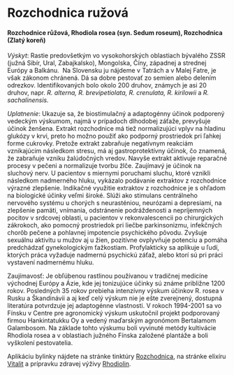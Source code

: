 Rozchodnica ružová
==================

#### Rozchodnice růžová, Rhodiola rosea (syn. Sedum roseum), Rozchodnica (Zlatý koreň)

*Výskyt*: Rastie predovšetkým vo vysokohorských oblastiach bývalého ZSSR (južná
Sibír, Ural, Zabajkalsko), Mongolska, Číny, západnej a strednej Európy a
Balkánu.  Na Slovensku ju nájdeme v Tatrách a v Malej Fatre, je však zákonom
chránená. Dá sa dobre pestovať zo semien alebo delením odrezkov.
Identifikovaných bolo okolo 200 druhov, známych je asi 20 druhov, napr. *R.
alterna, R. brevipetiolata, R. crenulata, R. kirilowii* a *R. sachalinensis.*

*Uplatnenie*: Ukazuje sa, že biostimulačný a adaptogénny účinok podporený
vedeckým výskumom, najmä v prípadoch dlhodobej záťaže, prevyšuje účinok ženšena.
Extrakt rozchodnice má tiež normalizujúci vplyv na hladinu glukózy v krvi, preto
ho možno použiť ako podporný prostriedok pri ľahkej forme cukrovky. Pretože
extrakt zabraňuje negatívnym reakciám vznikajúcim následkom stresu, má aj
gastroprotektívny účinok, čo znamená, že zabraňuje vzniku žalúdočných vredov.
Navyše extrakt aktivuje reparačné procesy v pečeni a normalizuje tvorbu žlče.
Zaujímavý je účinok na sluchový nerv. U pacientov s miernymi poruchami sluchu,
ktoré vznikli následkom nadmerného hluku, vykázalo podávanie extraktov z
rozchodnice výrazné zlepšenie. Indikačné využitie extraktov z rozchodnice je s
ohľadom na biologické účinky veľmi široké. Slúži ako stimulans centrálneho
nervového systému u chorých s neurasténiou, neurózami a depresiami, na zlepšenie
pamäti, vnímania, odstránenie podráždenosti a nepríjemných pocitov v srdcovej
oblasti, u pacientov v rekonvalescencii po chirurgických zákrokoch, ako pomocný
prostriedok pri liečbe parkinsonizmu, infekčných chorôb pečene a pohlavnej
impotencie psychického pôvodu. Zvyšuje sexuálnu aktivitu u mužov aj u žien,
pozitívne ovplyvňuje potenciu a pomáha predchádzať gynekologickým ťažkostiam.
Profylakticky sa aplikuje u ľudí, ktorých práca vyžaduje nadmernú psychickú
záťaž, alebo ktorí sú pri práci vystavení nadmernému hluku.

Zaujímavosť: Je obľúbenou rastlinou používanou v tradičnej medicíne východnej
Európy a Ázie, kde jej tonizujúce účinky sú známe približne 1200 rokov.
Posledných 35 rokov prebieha intenzívny výskum účinkov R. rosea v Rusku a
Škandinávii a aj keď celý výskum nie je ešte zverejnený, dostupná literatúra
potvrdzuje jej adaptogénne vlastnosti. V rokoch 1994-2001 sa vo Fínsku v Centre
pre agronomický výskum uskutočnil projekt podporovaný firmou Hankintatukku Oy a
vedený maďarským agronómom Bertalamom Galambosom. Na základe tohto výskumu boli
vyvinuté metódy kultivácie Rhodiola rosea a v oblastiach južného Fínska založené
plantáže a boli vyškolení pestovatelia.

Aplikáciu bylinky nájdete na stránke tinktúry
[Rozchodnica](/tinktury/rozchodnica), na stránke elixíru
[Vitalit](/elixiry/vitalit-eleixir) a prípravku zdravej výživy
[Rhodiolin](/zdravie/rhodiolin-120-ks-60-ks).

